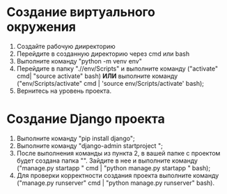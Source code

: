 # Создание виртуального окружения

1. Создайте рабочую дииректорию
2. Перейдите в созданную директорию через cmd или bash
3. Выполните команду "python -m venv env"
4. Перейдите в папку "./<your-project-name>/env/Scripts" и выполните команду ("activate" cmd| "source activate" bash) **ИЛИ** выполните команду ("env/Scripts/activate" cmd | 'source env/Scripts/activate' bash);
5. Вернитесь на уровень проекта.

# Создание Django проекта

1. Выполните команду "pip install django";
2. Выполните команду "django-admin startproject <your-project-name>";
3. После выполнения команды из пункта 2, в вашей папке с проектом будет создана папка "<your-project-name>". Зайдите в нее и выполните команду ("manage.py startapp <your-app-name>" cmd | "python manage.py startapp <your-app-name>" bash);
4. Для проверки корректности создания проекта выполните команду ("manage.py runserver" cmd | "python manage.py runserver" bash).
